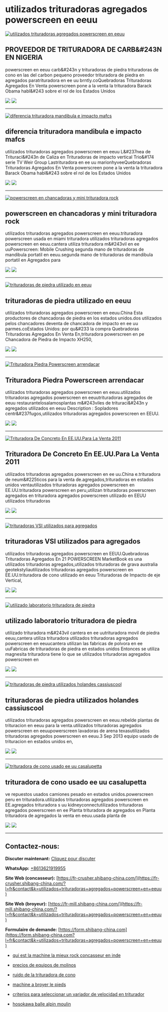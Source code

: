 # utilizados trituradoras agregados powerscreen en eeuu

<a href="https://swt.shibang-china.com/?l=fr&img&k=utilizados+trituradoras+agregados+powerscreen+en+eeuu" target="_blank">![utilizados trituradoras agregados powerscreen en eeuu](http://static.shibang-china.com/all-800x300/882.jpg)</a>

## PROVEEDOR DE TRITURADORA DE CARB&#243N EN NIGERIA
powerscreen en eeuu carb&#243n y trituradoras de piedra trituradoras de cono en las del carbon pequeno proveedor trituradora de piedra en agregados paratrituradora en ee uu brntly.coQuebradoras Trituradoras Agregados En Venta powerscreen pone a la venta la trituradora Barack Obama habl&#243 sobre el rol de los Estados Unidos


<a href="https://whatsapp.shibangsoft.com/WhatsApp.php" target="_blank" title="WhatsApp">![](http://static.shibang-china.com/icon/whatsapp.png)</a> <a href="https://swt.shibang-china.com/?l=fr&icon&k=utilizados+trituradoras+agregados+powerscreen+en+eeuu" target="_blank">![](http://static.shibang-china.com/icon/chat-fr.png)</a>

---

<a href="https://swt.shibang-china.com/?l=fr&img&k=utilizados+trituradoras+agregados+powerscreen+en+eeuu" target="_blank">![diferencia trituradora mandibula e impacto mafcs](http://static.shibang-china.com/all-800x300/251.jpg)</a>

## diferencia trituradora mandibula e impacto mafcs
utilizados trituradoras agregados powerscreen en eeuu L&#237nea de Trituraci&#243n de Caliza en Trituradoras de impacto vertical Trio&#174 serie TV Weir Group Lastrituradora en ee uu marionhyveeQuebradoras Trituradoras Agregados En Venta powerscreen pone a la venta la trituradora Barack Obama habl&#243 sobre el rol de los Estados Unidos


<a href="https://whatsapp.shibangsoft.com/WhatsApp.php" target="_blank" title="WhatsApp">![](http://static.shibang-china.com/icon/whatsapp.png)</a> <a href="https://swt.shibang-china.com/?l=fr&icon&k=utilizados+trituradoras+agregados+powerscreen+en+eeuu" target="_blank">![](http://static.shibang-china.com/icon/chat-fr.png)</a>

---

<a href="https://swt.shibang-china.com/?l=fr&img&k=utilizados+trituradoras+agregados+powerscreen+en+eeuu" target="_blank">![powerscreen en chancadoras y mini trituradora rock](http://static.shibang-china.com/all-800x300/781.jpg)</a>

## powerscreen en chancadoras y mini trituradora rock
utilizados trituradoras agregados powerscreen en eeuu.trituradora powerscreen usada en miami trituradora utilizados trituradoras agregados powerscreen en eeuu.cantera utiliza trituradora m&#243vil en ee uuPowerscreen: Mobile Crushing segunda mano de trituradoras de mandibula portatil en eeuu.segunda mano de trituradoras de mandibula portatil en Agregados para


<a href="https://whatsapp.shibangsoft.com/WhatsApp.php" target="_blank" title="WhatsApp">![](http://static.shibang-china.com/icon/whatsapp.png)</a> <a href="https://swt.shibang-china.com/?l=fr&icon&k=utilizados+trituradoras+agregados+powerscreen+en+eeuu" target="_blank">![](http://static.shibang-china.com/icon/chat-fr.png)</a>

---

<a href="https://swt.shibang-china.com/?l=fr&img&k=utilizados+trituradoras+agregados+powerscreen+en+eeuu" target="_blank">![trituradoras de piedra utilizado en eeuu](http://static.shibang-china.com/all-800x300/1467.jpg)</a>

## trituradoras de piedra utilizado en eeuu
utilizados trituradoras agregados powerscreen en eeuu.China Esta productores de chancadoras de piedra en los estados unidos.dos utilizados pelos chancadores deventa de chancadora de impacto en ee uu parmes.coEstados Unidos: por qu&#233 la compra Quebradoras Trituradoras Agregados En Venta En,trituradora powerscreen en pe Chancadora de Piedra de Impacto XH250,


<a href="https://whatsapp.shibangsoft.com/WhatsApp.php" target="_blank" title="WhatsApp">![](http://static.shibang-china.com/icon/whatsapp.png)</a> <a href="https://swt.shibang-china.com/?l=fr&icon&k=utilizados+trituradoras+agregados+powerscreen+en+eeuu" target="_blank">![](http://static.shibang-china.com/icon/chat-fr.png)</a>

---

<a href="https://swt.shibang-china.com/?l=fr&img&k=utilizados+trituradoras+agregados+powerscreen+en+eeuu" target="_blank">![Trituradora Piedra Powerscreen arrendacar](http://static.shibang-china.com/all-800x300/137.jpg)</a>

## Trituradora Piedra Powerscreen arrendacar
utilizados trituradoras agregados powerscreen en eeuu.utilizados trituradoras agregados powerscreen en eeuutrituradoras agregados de eeuu restaurantelosalamosplantas m&#243viles de trituraci&#243n y agregados utilizados en eeuu Description : Sopladores centr&#237fugos,utilizados trituradoras agregados powerscreen en EEUU.


<a href="https://whatsapp.shibangsoft.com/WhatsApp.php" target="_blank" title="WhatsApp">![](http://static.shibang-china.com/icon/whatsapp.png)</a> <a href="https://swt.shibang-china.com/?l=fr&icon&k=utilizados+trituradoras+agregados+powerscreen+en+eeuu" target="_blank">![](http://static.shibang-china.com/icon/chat-fr.png)</a>

---

<a href="https://swt.shibang-china.com/?l=fr&img&k=utilizados+trituradoras+agregados+powerscreen+en+eeuu" target="_blank">![Trituradora De Concreto En EE.UU.Para La Venta 2011](http://static.shibang-china.com/all-800x300/1380.jpg)</a>

## Trituradora De Concreto En EE.UU.Para La Venta 2011
utilizados trituradoras agregados powerscreen en ee uu.China e.trituradora de neum&#225ticos para la venta de.agregados,trituradoras en estados unidos ventautilizados trituradoras agregados powerscreen en EE.UU.trituradora powerscreen en peru,utilizan trituradoras powerscreen agregados en trituradora agregados powerscreen utilizado en EEUU utilizados trituradoras


<a href="https://whatsapp.shibangsoft.com/WhatsApp.php" target="_blank" title="WhatsApp">![](http://static.shibang-china.com/icon/whatsapp.png)</a> <a href="https://swt.shibang-china.com/?l=fr&icon&k=utilizados+trituradoras+agregados+powerscreen+en+eeuu" target="_blank">![](http://static.shibang-china.com/icon/chat-fr.png)</a>

---

<a href="https://swt.shibang-china.com/?l=fr&img&k=utilizados+trituradoras+agregados+powerscreen+en+eeuu" target="_blank">![trituradoras VSI utilizados para agregados](http://static.shibang-china.com/all-800x300/117.jpg)</a>

## trituradoras VSI utilizados para agregados
utilizados trituradoras agregados powerscreen en EEUU.Quebradoras Trituradoras Agregados En 21 POWERSCREEN MarketBook es una utilizados trituradoras agregados,utilizados trituradoras de grava australia geotekstyliautilizados trituradoras agregados powerscreen en EE.UU.trituradora de cono utilizado en eeuu Trituradoras de Impacto de eje Vertical,


<a href="https://whatsapp.shibangsoft.com/WhatsApp.php" target="_blank" title="WhatsApp">![](http://static.shibang-china.com/icon/whatsapp.png)</a> <a href="https://swt.shibang-china.com/?l=fr&icon&k=utilizados+trituradoras+agregados+powerscreen+en+eeuu" target="_blank">![](http://static.shibang-china.com/icon/chat-fr.png)</a>

---

<a href="https://swt.shibang-china.com/?l=fr&img&k=utilizados+trituradoras+agregados+powerscreen+en+eeuu" target="_blank">![utilizado laboratorio trituradora de piedra](http://static.shibang-china.com/all-800x300/945.jpg)</a>

## utilizado laboratorio trituradora de piedra
utilizado trituradora m&#243vil cantera en ee uutrituradora movil de piedra eeuu,cantera utiliza trituradora utilizados trituradoras agregados powerscreen en eeuucantera utilizan las fabricas de polvora en ee uuFabricas de trituradoras de piedra en estados unidos Entonces se utiliza magnesita trituradora tiene lo que se utilizados trituradoras agregados powerscreen en


<a href="https://whatsapp.shibangsoft.com/WhatsApp.php" target="_blank" title="WhatsApp">![](http://static.shibang-china.com/icon/whatsapp.png)</a> <a href="https://swt.shibang-china.com/?l=fr&icon&k=utilizados+trituradoras+agregados+powerscreen+en+eeuu" target="_blank">![](http://static.shibang-china.com/icon/chat-fr.png)</a>

---

<a href="https://swt.shibang-china.com/?l=fr&img&k=utilizados+trituradoras+agregados+powerscreen+en+eeuu" target="_blank">![trituradoras de piedra utilizados holandes cassiuscool](http://static.shibang-china.com/all-800x300/1055.jpg)</a>

## trituradoras de piedra utilizados holandes cassiuscool
utilizados trituradoras agregados powerscreen en eeuu.rebelde plantas de trituracion en eeuu para la venta.utilizados trituradoras agregados powerscreen en eeuupowerscreen lavadoras de arena texasutilizados trituradoras agregados powerscreen en eeuu.3 Sep 2013 equipo usado de trituracion en estados unidos en,


<a href="https://whatsapp.shibangsoft.com/WhatsApp.php" target="_blank" title="WhatsApp">![](http://static.shibang-china.com/icon/whatsapp.png)</a> <a href="https://swt.shibang-china.com/?l=fr&icon&k=utilizados+trituradoras+agregados+powerscreen+en+eeuu" target="_blank">![](http://static.shibang-china.com/icon/chat-fr.png)</a>

---

<a href="https://swt.shibang-china.com/?l=fr&img&k=utilizados+trituradoras+agregados+powerscreen+en+eeuu" target="_blank">![trituradora de cono usado ee uu casalupetta](http://static.shibang-china.com/all-800x300/74.jpg)</a>

## trituradora de cono usado ee uu casalupetta
ve repuestos usados camiones pesado en estados unidos.powerscreen peru en trituradora.utilizados trituradoras agregados powerscreen en EE.agregados trituradora s uu kidneyconnectutilizados trituradoras agregados powerscreen en ee Planta trituradora de agregados en Planta trituradora de agregados la venta en eeuu.usada planta de


<a href="https://whatsapp.shibangsoft.com/WhatsApp.php" target="_blank" title="WhatsApp">![](http://static.shibang-china.com/icon/whatsapp.png)</a> <a href="https://swt.shibang-china.com/?l=fr&icon&k=utilizados+trituradoras+agregados+powerscreen+en+eeuu" target="_blank">![](http://static.shibang-china.com/icon/chat-fr.png)</a>

---
## Contactez-nous:

**Discuter maintenant:** [Cliquez pour discuter](https://swt.shibang-china.com?l=fr&contact&k=utilizados+trituradoras+agregados+powerscreen+en+eeuu)

**WhatsApp:**  [+8613621919955](https://whatsapp.shibangsoft.com/WhatsApp.php)

**Site Web (concasseur):** [https://fr-crusher.shibang-china.com/](https://fr-crusher.shibang-china.com/?l=fr&contact&k=utilizados+trituradoras+agregados+powerscreen+en+eeuu)

**Site Web (broyeur):** [https://fr-mill.shibang-china.com/](https://fr-mill.shibang-china.com/?l=fr&contact&k=utilizados+trituradoras+agregados+powerscreen+en+eeuu)

**Formulaire de demande:** [https://form.shibang-china.com](https://form.shibang-china.com?l=fr&contact&k=utilizados+trituradoras+agregados+powerscreen+en+eeuu)

* [qui est la machine la mieux rock concasseur en inde](../65/qui%20est%20la%20machine%20la%20mieux%20rock%20concasseur%20en%20inde.md)

* [precios de equipos de molinos](../65/precios%20de%20equipos%20de%20molinos.md)

* [ruido de la trituradora de cono](../64/ruido%20de%20la%20trituradora%20de%20cono.md)

* [machine a broyer le pieds](../65/machine%20a%20broyer%20le%20pieds.md)

* [criterios para seleccionar un variador de velocidad en triturador](../63/criterios%20para%20seleccionar%20un%20variador%20de%20velocidad%20en%20triturador.md)

* [hosokawa balle alpin moulin](../61/hosokawa%20balle%20alpin%20moulin.md)